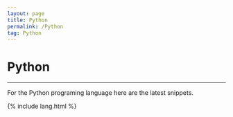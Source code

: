 ```yaml
---
layout: page
title: Python
permalink: /Python
tag: Python
---
```


# Python

---

For the Python programing language here are the latest snippets.

{% include lang.html %}
